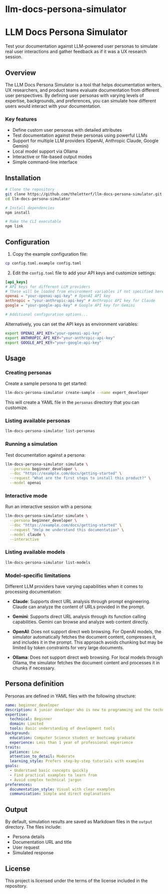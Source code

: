 # llm-docs-persona-simulator
# LLM Docs Persona Simulator

Test your documentation against LLM-powered user personas to simulate real user interactions and gather feedback as if it was a UX research session.

## Overview

The LLM Docs Persona Simulator is a tool that helps documentation writers, UX researchers, and product teams evaluate documentation from different user perspectives. By defining user personas with varying levels of expertise, backgrounds, and preferences, you can simulate how different users would interact with your documentation.

### Key features

- Define custom user personas with detailed attributes
- Test documentation against these personas using powerful LLMs
- Support for multiple LLM providers (OpenAI, Anthropic Claude, Google Gemini)
- Local model support via Ollama
- Interactive or file-based output modes
- Simple command-line interface

## Installation

```bash
# Clone the repository
git clone https://github.com/theletterf/llm-docs-persona-simulator.git
cd llm-docs-persona-simulator

# Install dependencies
npm install

# Make the CLI executable
npm link
```

## Configuration

1. Copy the example configuration file:

```bash
cp config.toml.example config.toml
```

2. Edit the `config.toml` file to add your API keys and customize settings:

```toml
[api_keys]
# API keys for different LLM providers
# These will be loaded from environment variables if not specified here
openai = "your-openai-api-key" # OpenAI API key
anthropic = "your-anthropic-api-key" # Anthropic API key for Claude
google = "your-google-api-key" # Google API key for Gemini

# Additional configuration options...
```

Alternatively, you can set the API keys as environment variables:

```bash
export OPENAI_API_KEY="your-openai-api-key"
export ANTHROPIC_API_KEY="your-anthropic-api-key"
export GOOGLE_API_KEY="your-google-api-key"
```

## Usage

### Creating personas

Create a sample persona to get started:

```bash
llm-docs-persona-simulator create-sample --name expert_developer
```

This will create a YAML file in the `personas` directory that you can customize.

### Listing available personas

```bash
llm-docs-persona-simulator list-personas
```

### Running a simulation

Test documentation against a persona:

```bash
llm-docs-persona-simulator simulate \
  --persona beginner_developer \
  --doc "https://example.com/docs/getting-started" \
  --request "What are the first steps to install this product?" \
  --model openai
```

### Interactive mode

Run an interactive session with a persona:

```bash
llm-docs-persona-simulator simulate \
  --persona beginner_developer \
  --doc "https://example.com/docs/getting-started" \
  --request "Help me understand this documentation" \
  --model claude \
  --interactive
```

### Listing available models

```bash
llm-docs-persona-simulator list-models
```

### Model-specific limitations

Different LLM providers have varying capabilities when it comes to processing documentation:

- **Claude**: Supports direct URL analysis through prompt engineering. Claude can analyze the content of URLs provided in the prompt.

- **Gemini**: Supports direct URL analysis through its function calling capabilities. Gemini can browse and analyze web content directly.

- **OpenAI**: Does not support direct web browsing. For OpenAI models, the simulator automatically fetches the document content, compresses it, and includes it in the prompt. This approach avoids chunking but may be limited by token constraints for very large documents.

- **Ollama**: Does not support direct web browsing. For local models through Ollama, the simulator fetches the document content and processes it in chunks if necessary.

## Persona definition

Personas are defined in YAML files with the following structure:

```yaml
name: beginner_developer
description: A junior developer who is new to programming and the technology stack.
expertise:
  technical: Beginner
  domain: Limited
  tools: Basic understanding of development tools
background:
  education: Computer Science student or bootcamp graduate
  experience: Less than 1 year of professional experience
traits:
  patience: Low
  attention_to_detail: Moderate
  learning_style: Prefers step-by-step tutorials with examples
goals:
  - Understand basic concepts quickly
  - Find practical examples to learn from
  - Avoid complex technical jargon
preferences:
  documentation_style: Visual with clear examples
  communication: Simple and direct explanations
```

## Output

By default, simulation results are saved as Markdown files in the `output` directory. The files include:

- Persona details
- Documentation URL and title
- User request
- Simulated response

## License

This project is licensed under the terms of the license included in the repository.
